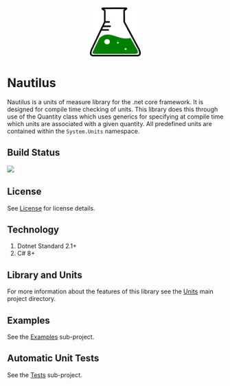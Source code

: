 <p align="center">
  <img width="120" height="120" src="docs/logo.svg">
</p>

# Nautilus
Nautilus is a units of measure library for the .net core framework. It is designed for compile time checking of units. This library does this through use of the Quantity class which uses generics for specifying at compile time which units are associated with a given quantity. All predefined units are contained within the `System.Units` namespace. 

## Build Status
![](https://github.com/qkmaxware/CsUnits/workflows/Build/badge.svg)

## License
See [License](LICENSE.md) for license details.

## Technology
1. Dotnet Standard 2.1+
2. C# 8+

## Library and Units
For more information about the features of this library see the [Units](Units/Readme.md) main project directory.

## Examples
See the [Examples](Units.Examples/Readme.md) sub-project. 

## Automatic Unit Tests
See the [Tests](Units.Tests/Readme.md) sub-project. 
